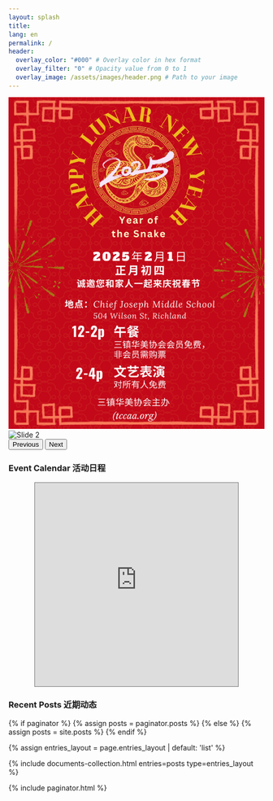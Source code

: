 ```yaml
---
layout: splash
title:
lang: en
permalink: /
header:
  overlay_color: "#000" # Overlay color in hex format
  overlay_filter: "0" # Opacity value from 0 to 1
  overlay_image: /assets/images/header.png # Path to your image
---
```


<!-- Carousel -->
<div class="carousel-container">
  <div id="carouselExample" class="carousel slide" data-bs-ride="carousel">
    <div class="carousel-inner">
      <div class="carousel-item active">
        <img src="/assets/images/events/2025_SF_zh.JPG" class="d-block w-100" alt="Slide 1">
      </div>
      <div class="carousel-item">
        <img src="https://lh3.googleusercontent.com/pw/AP1GczNB-ibXPlOE0AcrKJzT1VumyuH5Fo7Nq-8jxj-akmCj2ALxjL8GXjk62JraXe9wopL3AXW57S2SE7AJkQZhOb3njjzd4IFtEtk3eSOfPb-Ru2YxPn9jq0Y-fvl4SXs0n1XdG_g2W3eLlPymtItFFgmNMw=w2264-h1698-s-no-gm?authuser=0" class="d-block w-100" alt="Slide 2">
      </div>
    </div>
    <button class="carousel-control-prev" type="button" data-bs-target="#carouselExample" data-bs-slide="prev">
      <span class="carousel-control-prev-icon" aria-hidden="true"></span>
      <span class="visually-hidden">Previous</span>
    </button>
    <button class="carousel-control-next" type="button" data-bs-target="#carouselExample" data-bs-slide="next">
      <span class="carousel-control-next-icon" aria-hidden="true"></span>
      <span class="visually-hidden">Next</span>
    </button>
  </div>
</div>

### Event Calendar 活动日程
<div style="display: flex; justify-content: center; align-items: center;">
    <iframe src="https://calendar.google.com/calendar/embed?height=400&wkst=1&ctz=America%2FLos_Angeles&showPrint=0&mode=AGENDA&src=dGNjYWFuZXRAZ21haWwuY29t&color=%234285F4" style="border:solid 1px #777" width="400" height="400" frameborder="0" scrolling="no"></iframe>
</div>

### Recent Posts 近期动态
{% if paginator %}
  {% assign posts = paginator.posts %}
{% else %}
  {% assign posts = site.posts %}
{% endif %}

{% assign entries_layout = page.entries_layout | default: 'list' %}
<div class="entries-{{ entries_layout }}">
  {% include documents-collection.html entries=posts type=entries_layout %}
</div>

{% include paginator.html %}